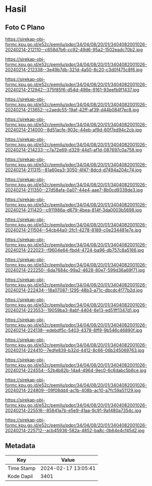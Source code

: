 # Hasil

## Foto C Plano

https://sirekap-obj-formc.kpu.go.id/e52c/pemilu/pdpr/34/04/08/20/01/3404082001026-20240214-212110--c658d7b6-cc92-49d6-95a2-1502eadc70b2.jpg

https://sirekap-obj-formc.kpu.go.id/e52c/pemilu/pdpr/34/04/08/20/01/3404082001026-20240214-212338--3e49b7db-321d-4a50-8c20-c3d0f475c8f6.jpg

https://sirekap-obj-formc.kpu.go.id/e52c/pemilu/pdpr/34/04/08/20/01/3404082001026-20240214-212942--375f85f6-d54d-496e-9161-93eefb9f1437.jpg

https://sirekap-obj-formc.kpu.go.id/e52c/pemilu/pdpr/34/04/08/20/01/3404082001026-20240214-213652--c2aedc55-19af-42ff-af39-d44b084f7ec8.jpg

https://sirekap-obj-formc.kpu.go.id/e52c/pemilu/pdpr/34/04/08/20/01/3404082001026-20240214-214000--8d51acfe-903c-44eb-af9d-60f7ed94c2cb.jpg

https://sirekap-obj-formc.kpu.go.id/e52c/pemilu/pdpr/34/04/08/20/01/3404082001026-20240214-214233--c7a72e69-d329-44d1-af1d-087697c0a758.jpg

https://sirekap-obj-formc.kpu.go.id/e52c/pemilu/pdpr/34/04/08/20/01/3404082001026-20240214-211315--81a60ea3-3050-4f47-8dcd-d7494a204c74.jpg

https://sirekap-obj-formc.kpu.go.id/e52c/pemilu/pdpr/34/04/08/20/01/3404082001026-20240214-211350--27d58afa-0a07-44e4-aae7-8b0cd9339de3.jpg

https://sirekap-obj-formc.kpu.go.id/e52c/pemilu/pdpr/34/04/08/20/01/3404082001026-20240214-211420--c911986a-d679-4bea-814f-3da0003b5698.jpg

https://sirekap-obj-formc.kpu.go.id/e52c/pemilu/pdpr/34/04/08/20/01/3404082001026-20240214-211504--54cb44a0-2fc1-4278-8189-c0e234481e7e.jpg

https://sirekap-obj-formc.kpu.go.id/e52c/pemilu/pdpr/34/04/08/20/01/3404082001026-20240214-222023--f9604e64-fbd4-4724-ba96-db757c8a5166.jpg

https://sirekap-obj-formc.kpu.go.id/e52c/pemilu/pdpr/34/04/08/20/01/3404082001026-20240214-222250--6da7684c-99a2-4628-80e7-599d36a69f71.jpg

https://sirekap-obj-formc.kpu.go.id/e52c/pemilu/pdpr/34/04/08/20/01/3404082001026-20240214-222434--18a07087-1295-48b3-a71c-dbcdc4f77b2d.jpg

https://sirekap-obj-formc.kpu.go.id/e52c/pemilu/pdpr/34/04/08/20/01/3404082001026-20240214-223553--19059ba3-8abf-4404-8e13-ed51ff1347d1.jpg

https://sirekap-obj-formc.kpu.go.id/e52c/pemilu/pdpr/34/04/08/20/01/3404082001026-20240214-224138--edebdf5c-5403-4378-8ff9-9b546c46890f.jpg

https://sirekap-obj-formc.kpu.go.id/e52c/pemilu/pdpr/34/04/08/20/01/3404082001026-20240214-224410--7edfe839-b32d-4412-8c66-06b245069763.jpg

https://sirekap-obj-formc.kpu.go.id/e52c/pemilu/pdpr/34/04/08/20/01/3404082001026-20240214-224554--52b4b82b-14a4-4964-9ec0-6c6dabc5b8ce.jpg

https://sirekap-obj-formc.kpu.go.id/e52c/pemilu/pdpr/34/04/08/20/01/3404082001026-20240214-224809--09f08dd4-ac1b-408b-ac10-a7fc59a51129.jpg

https://sirekap-obj-formc.kpu.go.id/e52c/pemilu/pdpr/34/04/08/20/01/3404082001026-20240214-225516--85841a7b-e5e9-41aa-9c91-9a1480a7354c.jpg

https://sirekap-obj-formc.kpu.go.id/e52c/pemilu/pdpr/34/04/08/20/01/3404082001026-20240214-225712--acb45936-582a-4852-ba8c-0b64e4cf45d2.jpg


## Metadata

| Key        | Value               |
| ---------- | ------------------- |
| Time Stamp | 2024-02-17 13:05:41 |
| Kode Dapil | 3401                |



